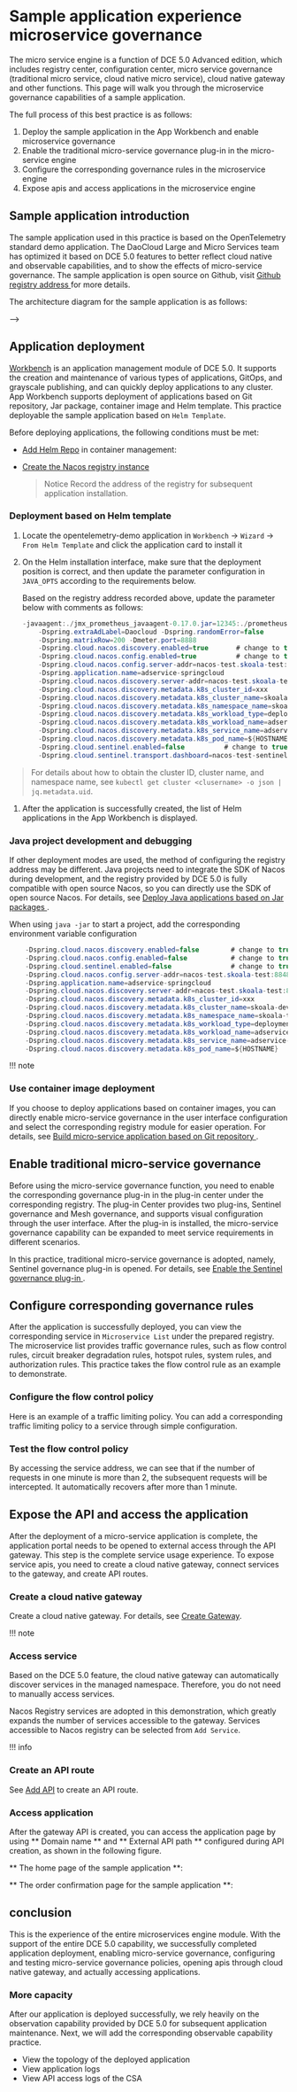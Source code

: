 # Sample application experience microservice governance

The micro service engine is a function of DCE 5.0 Advanced edition, which includes registry center, configuration center, micro service governance (traditional micro service, cloud native micro service), cloud native gateway and other functions. This page will walk you through the microservice governance capabilities of a sample application.

The full process of this best practice is as follows:

1. Deploy the sample application in the App Workbench and enable microservice governance
2. Enable the traditional micro-service governance plug-in in the micro-service engine
3. Configure the corresponding governance rules in the microservice engine
4. Expose apis and access applications in the microservice engine

## Sample application introduction

The sample application used in this practice is based on the OpenTelemetry standard demo application. The DaoCloud Large and Micro Services team has optimized it based on DCE 5.0 features to better reflect cloud native and observable capabilities, and to show the effects of micro-service governance. The sample application is open source on Github, visit [Github registry address ](https://github.com/openinsight-proj/openinsight-helm-charts) for more details.

The architecture diagram for the sample application is as follows:

<!--!\[.*?\]\((?:https?:\/\/)?\S+\.(?:png|jpg|jpeg|gif|bmp)\)-->-->

## Application deployment

[Workbench](../../amamba/intro/what.md) is an application management module of DCE 5.0. It supports the creation and maintenance of various types of applications, GitOps, and grayscale publishing, and can quickly deploy applications to any cluster. App Workbench supports deployment of applications based on Git repository, Jar package, container image and Helm template. This practice deployable the sample application based on `Helm Template`.

<!--!\[.*?\]\((?:https?:\/\/)?\S+\.(?:png|jpg|jpeg|gif|bmp)\)-->

Before deploying applications, the following conditions must be met:

- [Add Helm Repo](../../kpanda/user-guide/helm/helm-repo.md) in container management:

    <!--!\[.*?\]\((?:https?:\/\/)?\S+\.(?:png|jpg|jpeg|gif|bmp)\)-->

- [ Create the Nacos registry instance ](../registry/managed/registry-lcm/create-registry.md)

    > Notice Record the address of the registry for subsequent application installation.

    <!--!\[.*?\]\((?:https?:\/\/)?\S+\.(?:png|jpg|jpeg|gif|bmp)\)-->

### Deployment based on Helm template

1. Locate the opentelemetry-demo application in `Workbench` -> `Wizard` -> `From Helm Template` and click the application card to install it

    <!--!\[.*?\]\((?:https?:\/\/)?\S+\.(?:png|jpg|jpeg|gif|bmp)\)-->

    <!--!\[.*?\]\((?:https?:\/\/)?\S+\.(?:png|jpg|jpeg|gif|bmp)\)-->

2. On the Helm installation interface, make sure that the deployment position is correct, and then update the parameter configuration in `JAVA_OPTS` according to the requirements below.

    <!--!\[.*?\]\((?:https?:\/\/)?\S+\.(?:png|jpg|jpeg|gif|bmp)\)-->

    Based on the registry address recorded above, update the parameter below with comments as follows:

    ```java
    -javaagent:./jmx_prometheus_javaagent-0.17.0.jar=12345:./prometheus-jmx-config.yaml
        -Dspring.extraAdLabel=Daocloud -Dspring.randomError=false
        -Dspring.matrixRow=200 -Dmeter.port=8888
        -Dspring.cloud.nacos.discovery.enabled=true       # change to true to enable
        -Dspring.cloud.nacos.config.enabled=true          # change to true to enable
        -Dspring.cloud.nacos.config.server-addr=nacos-test.skoala-test:8848           # change to address of Nacos
        -Dspring.application.name=adservice-springcloud
        -Dspring.cloud.nacos.discovery.server-addr=nacos-test.skoala-test:8848        # change to address of Nacos
        -Dspring.cloud.nacos.discovery.metadata.k8s_cluster_id=xxx                    # change to cluster ID of Nacos 
        -Dspring.cloud.nacos.discovery.metadata.k8s_cluster_name=skoala-dev           # change to cluster name of Nacos
        -Dspring.cloud.nacos.discovery.metadata.k8s_namespace_name=skoala-test        # change to ns of Nacos
        -Dspring.cloud.nacos.discovery.metadata.k8s_workload_type=deployment
        -Dspring.cloud.nacos.discovery.metadata.k8s_workload_name=adservice-springcloud
        -Dspring.cloud.nacos.discovery.metadata.k8s_service_name=adservice-springcloud
        -Dspring.cloud.nacos.discovery.metadata.k8s_pod_name=${HOSTNAME}
        -Dspring.cloud.sentinel.enabled=false          # change to true to enable Sentinel
        -Dspring.cloud.sentinel.transport.dashboard=nacos-test-sentinel.skoala-test:8080  # change to address of Sentinel console
    ```

> For details about how to obtain the cluster ID, cluster name, and namespace name, see `kubectl get cluster <clusername> -o json | jq.metadata.uid`.

1. After the application is successfully created, the list of Helm applications in the App Workbench is displayed.

    <!--!\[.*?\]\((?:https?:\/\/)?\S+\.(?:png|jpg|jpeg|gif|bmp)\)-->

### Java project development and debugging

If other deployment modes are used, the method of configuring the registry address may be different. Java projects need to integrate the SDK of Nacos during development, and the registry provided by DCE 5.0 is fully compatible with open source Nacos, so you can directly use the SDK of open source Nacos. For details, see [ Deploy Java applications based on Jar packages ](../../amamba/user-guide/wizard/jar-java-app.md).

When using `java -jar` to start a project, add the corresponding environment variable configuration

```java
    -Dspring.cloud.nacos.discovery.enabled=false        # change to true to enable
    -Dspring.cloud.nacos.config.enabled=false           # change to true to enable
    -Dspring.cloud.sentinel.enabled=false               # change to true to enable
    -Dspring.cloud.nacos.config.server-addr=nacos-test.skoala-test:8848           # change to address of Nacos
    -Dspring.application.name=adservice-springcloud
    -Dspring.cloud.nacos.discovery.server-addr=nacos-test.skoala-test:8848        # change to address of Nacos
    -Dspring.cloud.nacos.discovery.metadata.k8s_cluster_id=xxx                    # change to cluster ID of Nacos
    -Dspring.cloud.nacos.discovery.metadata.k8s_cluster_name=skoala-dev           # change to cluster name of Nacos
    -Dspring.cloud.nacos.discovery.metadata.k8s_namespace_name=skoala-test        # change to ns of Nacos
    -Dspring.cloud.nacos.discovery.metadata.k8s_workload_type=deployment
    -Dspring.cloud.nacos.discovery.metadata.k8s_workload_name=adservice-springcloud
    -Dspring.cloud.nacos.discovery.metadata.k8s_service_name=adservice-springcloud
    -Dspring.cloud.nacos.discovery.metadata.k8s_pod_name=${HOSTNAME}
```

!!! note


### Use container image deployment

If you choose to deploy applications based on container images, you can directly enable micro-service governance in the user interface configuration and select the corresponding registry module for easier operation. For details, see [ Build micro-service application based on Git repository ](../../amamba/user-guide/wizard/create-app-git.md).

<!--!\[.*?\]\((?:https?:\/\/)?\S+\.(?:png|jpg|jpeg|gif|bmp)\)-->

## Enable traditional micro-service governance

Before using the micro-service governance function, you need to enable the corresponding governance plug-in in the plug-in center under the corresponding registry. The plug-in Center provides two plug-ins, Sentinel governance and Mesh governance, and supports visual configuration through the user interface. After the plug-in is installed, the micro-service governance capability can be expanded to meet service requirements in different scenarios.

In this practice, traditional micro-service governance is adopted, namely, Sentinel governance plug-in is opened. For details, see [ Enable the Sentinel governance plug-in ](../registry/managed/plugins/sentinel.md).

<!--!\[.*?\]\((?:https?:\/\/)?\S+\.(?:png|jpg|jpeg|gif|bmp)\)-->

## Configure corresponding governance rules

After the application is successfully deployed, you can view the corresponding service in `Microservice List` under the prepared registry. The microservice list provides traffic governance rules, such as flow control rules, circuit breaker degradation rules, hotspot rules, system rules, and authorization rules. This practice takes the flow control rule as an example to demonstrate.

<!--!\[.*?\]\((?:https?:\/\/)?\S+\.(?:png|jpg|jpeg|gif|bmp)\)-->

### Configure the flow control policy

Here is an example of a traffic limiting policy. You can add a corresponding traffic limiting policy to a service through simple configuration.

<!--!\[.*?\]\((?:https?:\/\/)?\S+\.(?:png|jpg|jpeg|gif|bmp)\)-->

### Test the flow control policy

By accessing the service address, we can see that if the number of requests in one minute is more than 2, the subsequent requests will be intercepted. It automatically recovers after more than 1 minute.

## Expose the API and access the application

After the deployment of a micro-service application is complete, the application portal needs to be opened to external access through the API gateway. This step is the complete service usage experience. To expose service apis, you need to create a cloud native gateway, connect services to the gateway, and create API routes.

### Create a cloud native gateway

Create a cloud native gateway. For details, see [Create Gateway](../ms-gateway/gateway/create-gateway.md).

!!! note


<!--!\[.*?\]\((?:https?:\/\/)?\S+\.(?:png|jpg|jpeg|gif|bmp)\)-->

### Access service

Based on the DCE 5.0 feature, the cloud native gateway can automatically discover services in the managed namespace. Therefore, you do not need to manually access services.

Nacos Registry services are adopted in this demonstration, which greatly expands the number of services accessible to the gateway. Services accessible to Nacos registry can be selected from `Add Service`.

<!--!\[.*?\]\((?:https?:\/\/)?\S+\.(?:png|jpg|jpeg|gif|bmp)\)-->

!!! info


### Create an API route

See [Add API](../ms-gateway/api/add-api.md) to create an API route.

<!--!\[.*?\]\((?:https?:\/\/)?\S+\.(?:png|jpg|jpeg|gif|bmp)\)-->

### Access application

After the gateway API is created, you can access the application page by using ** Domain name ** and ** External API path ** configured during API creation, as shown in the following figure.

** The home page of the sample application **:

<!--!\[.*?\]\((?:https?:\/\/)?\S+\.(?:png|jpg|jpeg|gif|bmp)\)-->

** The order confirmation page for the sample application **:

<!--!\[.*?\]\((?:https?:\/\/)?\S+\.(?:png|jpg|jpeg|gif|bmp)\)-->

## conclusion

This is the experience of the entire microservices engine module. With the support of the entire DCE 5.0 capability, we successfully completed application deployment, enabling micro-service governance, configuring and testing micro-service governance policies, opening apis through cloud native gateway, and actually accessing applications.

### More capacity

After our application is deployed successfully, we rely heavily on the observation capability provided by DCE 5.0 for subsequent application maintenance. Next, we will add the corresponding observable capability practice.

- View the topology of the deployed application
- View application logs
- View API access logs of the CSA
